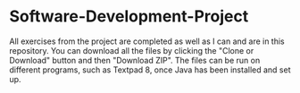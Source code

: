 # Software-Development-Project
All exercises from the project are completed as well as I can and are in this repository. You can download all the files by clicking the "Clone or Download" button and then "Download ZIP".
The files can be run on different programs, such as Textpad 8, once Java has been installed and set up.
